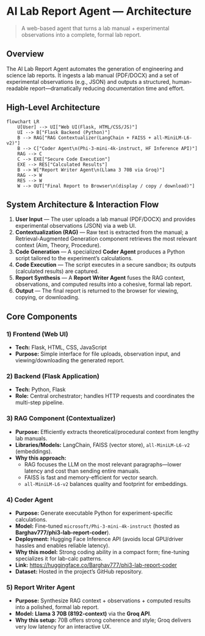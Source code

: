 # AI Lab Report Agent — Architecture

> A web-based agent that turns a lab manual + experimental observations into a complete, formal lab report.

## Overview
The AI Lab Report Agent automates the generation of engineering and science lab reports. It ingests a lab manual (PDF/DOCX) and a set of experimental observations (e.g., JSON) and outputs a structured, human-readable report—dramatically reducing documentation time and effort.

## High-Level Architecture

```mermaid
flowchart LR
    U[User] --> UI["Web UI(Flask, HTML/CSS/JS)"]
    UI --> B["Flask Backend (Python)"]
    B --> RAG["RAG Contextualizer(LangChain + FAISS + all-MiniLM-L6-v2)"]
    B --> C["Coder Agent\n(Phi-3-mini-4k-instruct, HF Inference API)"]
    RAG --> C
    C --> EXE["Secure Code Execution"]
    EXE --> RES["Calculated Results"]
    B --> W["Report Writer Agent\n(Llama 3 70B via Groq)"]
    RAG --> W
    RES --> W
    W --> OUT["Final Report to Browser\n(display / copy / download)"]
```

## System Architecture & Interaction Flow
1. **User Input** — The user uploads a lab manual (PDF/DOCX) and provides experimental observations (JSON) via a web UI.  
2. **Contextualization (RAG)** — Raw text is extracted from the manual; a Retrieval-Augmented Generation component retrieves the most relevant context (Aim, Theory, Procedure).  
3. **Code Generation** — A specialized **Coder Agent** produces a Python script tailored to the experiment’s calculations.  
4. **Code Execution** — The script executes in a secure sandbox; its outputs (calculated results) are captured.  
5. **Report Synthesis** — A **Report Writer Agent** fuses the RAG context, observations, and computed results into a cohesive, formal lab report.  
6. **Output** — The final report is returned to the browser for viewing, copying, or downloading.  

## Core Components

### 1) Frontend (Web UI)
- **Tech:** Flask, HTML, CSS, JavaScript  
- **Purpose:** Simple interface for file uploads, observation input, and viewing/downloading the generated report.  

### 2) Backend (Flask Application)
- **Tech:** Python, Flask  
- **Role:** Central orchestrator; handles HTTP requests and coordinates the multi-step pipeline.  

### 3) RAG Component (Contextualizer)
- **Purpose:** Efficiently extracts theoretical/procedural context from lengthy lab manuals.  
- **Libraries/Models:** LangChain, FAISS (vector store), `all-MiniLM-L6-v2` (embeddings).  
- **Why this approach:**  
  - RAG focuses the LLM on the most relevant paragraphs—lower latency and cost than sending entire manuals.  
  - FAISS is fast and memory-efficient for vector search.  
  - `all-MiniLM-L6-v2` balances quality and footprint for embeddings.  

### 4) Coder Agent
- **Purpose:** Generate executable Python for experiment-specific calculations.  
- **Model:** Fine-tuned `microsoft/Phi-3-mini-4k-instruct` (hosted as **Barghav777/phi3-lab-report-coder**).  
- **Deployment:** Hugging Face Inference API (avoids local GPU/driver hassles and enables reliable latency).  
- **Why this model:** Strong coding ability in a compact form; fine-tuning specializes it for lab-calc patterns.  
- **Link:** https://huggingface.co/Barghav777/phi3-lab-report-coder  
- **Dataset:** Hosted in the project’s GitHub repository.  

### 5) Report Writer Agent
- **Purpose:** Synthesize RAG context + observations + computed results into a polished, formal lab report.  
- **Model:** **Llama 3 70B (8192-context)** via the **Groq API**.  
- **Why this setup:** 70B offers strong coherence and style; Groq delivers very low latency for an interactive UX.  
